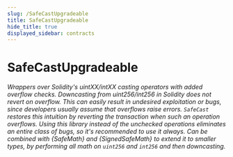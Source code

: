 ```yaml
---
slug: /SafeCastUpgradeable
title: SafeCastUpgradeable
hide_title: true
displayed_sidebar: contracts
---
```

# SafeCastUpgradeable







*Wrappers over Solidity&#39;s uintXX/intXX casting operators with added overflow checks. Downcasting from uint256/int256 in Solidity does not revert on overflow. This can easily result in undesired exploitation or bugs, since developers usually assume that overflows raise errors. `SafeCast` restores this intuition by reverting the transaction when such an operation overflows. Using this library instead of the unchecked operations eliminates an entire class of bugs, so it&#39;s recommended to use it always. Can be combined with {SafeMath} and {SignedSafeMath} to extend it to smaller types, by performing all math on `uint256` and `int256` and then downcasting.*



